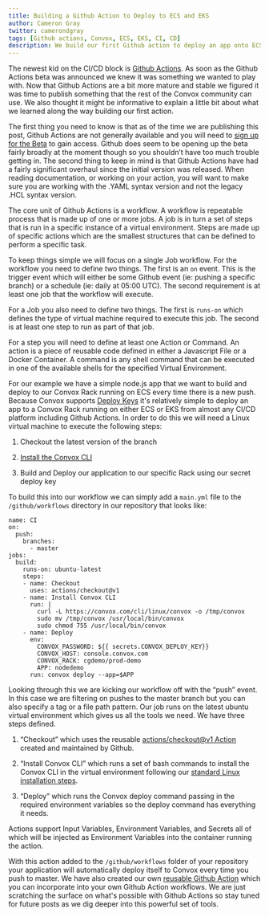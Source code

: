 ```yaml
---
title: Building a Github Action to Deploy to ECS and EKS
author: Cameron Gray
twitter: camerondgray
tags: [Github actions, Convox, ECS, EKS, CI, CD]
description: We build our first Github action to deploy an app onto ECS or EKS
---
```


The newest kid on the CI/CD block is [Github Actions](https://github.com/features/actions). As soon as the Github Actions beta was announced we knew it was something we wanted to play with. Now that Github Actions are a bit more mature and stable we figured it was time to publish something that the rest of the Convox community can use. We also thought it might be informative to explain a little bit about what we learned along the way building our first action.

The first thing you need to know is that as of the time we are publishing this post, Github Actions are not generally available and you will need to [sign up for the Beta](https://github.com/features/actions) to gain access. Github does seem to be opening up the beta fairly broadly at the moment though so you shouldn’t have too much trouble getting in. The second thing to keep in mind is that Github Actions have had a fairly significant overhaul since the initial version was released. When reading documentation, or working on your action, you will want to make sure you are working with the .YAML syntax version and not the legacy .HCL syntax version.

The core unit of Github Actions is a workflow. A workflow is repeatable process that is made up of one or more jobs. A job is in turn a set of steps that is run in a specific instance of a virtual environment.  Steps are made up of specific actions which are the smallest structures that can be defined to perform a specific task.

To keep things simple we will focus on a single Job workflow. For the workflow you need to define two things. The first is an `on` event. This is the trigger event which will either be some Github event (ie: pushing a specific branch) or a schedule (ie: daily at 05:00 UTC). The second requirement is at least one job that the workflow will execute.

For a Job you also need to define two things. The first is `runs-on` which defines the type of virtual machine required to execute this job. The second is at least one step to run as part of that job.

For a step you will need to define at least one Action or Command. An action is a piece of reusable code defined in either a Javascript File or a Docker Container. A command is any shell command that can be executed in one of the available shells for the specified Virtual Environment.

For our example we have a simple node.js app that we want to build and deploy to our Convox Rack running on ECS every time there is a new push. Because Convox supports [Deploy Keys](https://docs.convox.com/console/deploy-keys) it's relatively simple to deploy an app to a Convox Rack running on either ECS or EKS from almost any CI/CD platform including Github Actions. In order to do this we will need a Linux virtual machine to execute the following steps:

1. Checkout the latest version of the branch

2. [Install the Convox CLI](https://docs.convox.com/introduction/installation)

3. Build and Deploy our application to our specific Rack using our secret deploy key

To build this into our workflow we can simply add a `main.yml` file to the `/github/workflows` directory in our repository that looks like:

```
name: CI
on:
  push:
    branches:    
      - master
jobs:
  build:
    runs-on: ubuntu-latest
    steps:
    - name: Checkout
      uses: actions/checkout@v1
    - name: Install Convox CLI
      run: |
        curl -L https://convox.com/cli/linux/convox -o /tmp/convox
        sudo mv /tmp/convox /usr/local/bin/convox
        sudo chmod 755 /usr/local/bin/convox
    - name: Deploy
      env:
        CONVOX_PASSWORD: ${{ secrets.CONVOX_DEPLOY_KEY}}
        CONVOX_HOST: console.convox.com
        CONVOX_RACK: cgdemo/prod-demo
        APP: nodedemo
      run: convox deploy --app=$APP
```

Looking through this we are kicking our workflow off with the “push” event. In this case we are filtering on pushes to the master branch but you can also specify a tag or a file path pattern. Our job runs on the latest ubuntu virtual environment which gives us all the tools we need. We have three steps defined.

1. “Checkout” which uses the reusable [actions/checkout@v1 Action](https://github.com/actions/checkout) created and maintained by Github.

2. “Install Convox CLI” which runs a set of bash commands to install the Convox CLI in the virtual environment following our [standard Linux installation steps](https://docs.convox.com/introduction/installation#linux).

3. “Deploy” which runs the Convox deploy command passing in the required environment variables so the deploy command has everything it needs.

Actions support Input Variables, Environment Variables, and Secrets all of which will be injected as Environment Variables into the container running the action.

With this action added to the `/github/workflows` folder of your repository your application will automatically deploy itself to Convox every time you push to master. We have also created our own [reusable Github Action](https://github.com/convox/actions) which you can incorporate into your own Github Action workflows. We are just scratching the surface on what's possible with Github Actions so stay tuned for future posts as we dig deeper into this powerful set of tools.
